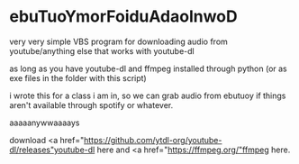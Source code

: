 # ebuTuoYmorFoiduAdaolnwoD
very very simple VBS program for downloading audio from youtube/anything else that works with youtube-dl

as long as you have youtube-dl and ffmpeg installed through python (or as exe files in the folder with this script)

i wrote this for a class i am in, so we can grab audio from ebutuoy if things aren't available through spotify or whatever.

aaaaanywwaaaays

download <a href="https://github.com/ytdl-org/youtube-dl/releases"youtube-dl</a> here and <a href="https://ffmpeg.org/"ffmpeg</a> here.
